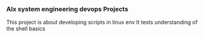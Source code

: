 ### Alx system engineering devops Projects
This project is about developing scripts in linux env
It tests understanding of the shell basics
